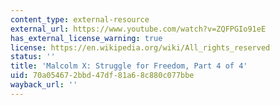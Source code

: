 ```yaml
---
content_type: external-resource
external_url: https://www.youtube.com/watch?v=ZQFPGIo91eE
has_external_license_warning: true
license: https://en.wikipedia.org/wiki/All_rights_reserved
status: ''
title: 'Malcolm X: Struggle for Freedom, Part 4 of 4'
uid: 70a05467-2bbd-47df-81a6-8c880c077bbe
wayback_url: ''
---
```

